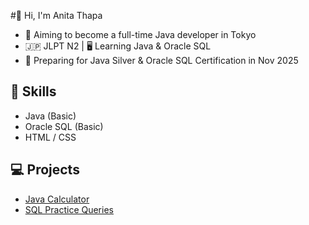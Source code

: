 #👋 Hi, I'm Anita Thapa

- 🎯 Aiming to become a full-time Java developer in Tokyo
- 🇯🇵 JLPT N2 | 🖥️ Learning Java & Oracle SQL
- 📘 Preparing for Java Silver & Oracle SQL Certification in Nov 2025

## 🔧 Skills
- Java (Basic)
- Oracle SQL (Basic)
- HTML / CSS

## 💻 Projects
- [Java Calculator](https://github.com/anita-thapa/java-calculator)
- [SQL Practice Queries](https://github.com/anita-thapa/sql-practice)
